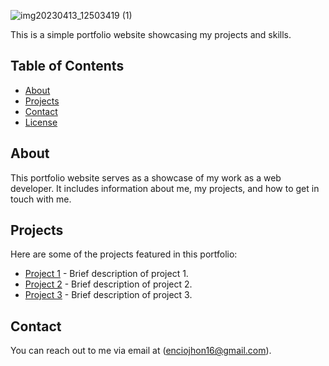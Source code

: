 ![img20230413_12503419 (1)](https://github.com/Jpencio16/github-portfolio/assets/164824705/d73515a4-835b-4d3d-b17d-55bbd639919e)

This is a simple portfolio website showcasing my projects and skills.

## Table of Contents

- [About](#about)
- [Projects](#projects)
- [Contact](#contact)
- [License](#license)

## About

This portfolio website serves as a showcase of my work as a web developer. It includes information about me, my projects, and how to get in touch with me.

## Projects

Here are some of the projects featured in this portfolio:

- [Project 1](#) - Brief description of project 1.
- [Project 2](#) - Brief description of project 2.
- [Project 3](#) - Brief description of project 3.

## Contact

You can reach out to me via email at (enciojhon16@gmail.com).


